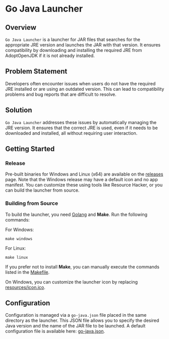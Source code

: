 # Go Java Launcher

## Overview

`Go Java Launcher` is a launcher for JAR files that searches for the appropriate JRE version and launches the JAR with that version. It ensures compatibility by downloading and installing the required JRE from AdoptOpenJDK if it is not already installed.

## Problem Statement

Developers often encounter issues when users do not have the required JRE installed or are using an outdated version. This can lead to compatibility problems and bug reports that are difficult to resolve.

## Solution

`Go Java Launcher` addresses these issues by automatically managing the JRE version. It ensures that the correct JRE is used, even if it needs to be downloaded and installed, all without requiring user interaction.

## Getting Started

### Release

Pre-built binaries for Windows and Linux (x64) are available on the [releases](https://github.com/your-repo/releases) page. Note that the Windows release may have a default icon and no app manifest. You can customize these using tools like Resource Hacker, or you can build the launcher from source.

### Building from Source

To build the launcher, you need [Golang](https://golang.org/dl/) and **Make**. Run the following commands:

For Windows:
```
make windows
```

For Linux:
```
make linux
```

If you prefer not to install **Make**, you can manually execute the commands listed in the [Makefile](Makefile).

On Windows, you can customize the launcher icon by replacing [resources/icon.ico](resources/icon.ico).

## Configuration

Configuration is managed via a `go-java.json` file placed in the same directory as the launcher. This JSON file allows you to specify the desired Java version and the name of the JAR file to be launched. A default configuration file is available here: [go-java.json](go-java.json).
